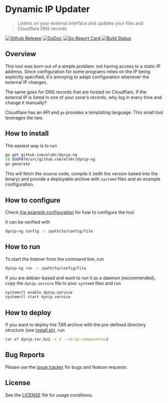 # Dynamic IP Updater

> Listens on your external interface and updates your files and Cloudflare DNS records

[![Github Release](https://img.shields.io/github/release/els0r/dynip-ng.svg)](https://github.com/els0r/dynip-ng/releases)
[![GoDoc](https://godoc.org/github.com/els0r/dynip-ng?status.svg)](https://godoc.org/github.com/els0r/dynip-ng/)
[![Go Report Card](https://goreportcard.com/badge/github.com/els0r/dynip-ng)](https://goreportcard.com/report/github.com/els0r/dynip-ng)
[![Build Status](https://cloud.drone.io/api/badges/els0r/dynip-ng/status.svg)](https://cloud.drone.io/els0r/dynip-ng)

## Overview

This tool was born out of a simple problem: not having access to a static IP address. Since configuration for some programs relies on the IP being explicitly specified, it's annoying to adapt configuration whenever the external IP changes.

The same goes for DNS records that are hosted on Cloudflare. If the external IP is listed in one of your zone's records, why log in every time and change it manually?

Cloudflare has an API and `go` provides a templating language. This small tool leverages the two.

## How to install

The easiest way is to run

```bash
go get github.com/els0r/dynip-ng
cd $GOPATH/src/github.com/els0r/dynip-ng
go generate
```

This will fetch the source code, compile it (with the version baked into the binary) and provide a deployable archive with `systemd` files and an example configuration.

## How to configure

Check [the example configuration](./addon/dynip-ng.yml.example) for how to configure the tool.

It can be verified with

```bash
dynip-ng config -c /path/to/config/file
```

## How to run

To start the listener from the command line, run

```bash
dynip-ng run -c /path/to/config/file
```

If you are debian-based and want to run it as a daemon (recommended), copy the `dynip.service` file to your `systemd` files and run

```bash
systemctl enable dynip.service
systemctl start dynip.service
```

## How to deploy

If you want to deploy the TAR archive with the pre-defined directory structure (see [install.sh](./install.sh)), run

```bash
tar xf dynip.tar.bz2 -C / --strip-components=2
```

## Bug Reports

Please use the [issue tracker](https://github.com/els0r/dynip-ng/issues) for bugs and feature requests.

## License

See the [LICENSE](./LICENCE) file for usage conditions.

